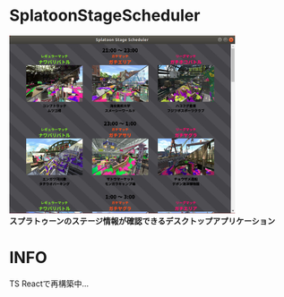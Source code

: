 # SplatoonStageScheduler
<img src=sample.png width="80%"><br>
**スプラトゥーンのステージ情報が確認できるデスクトップアプリケーション**<br>

# INFO
TS Reactで再構築中...